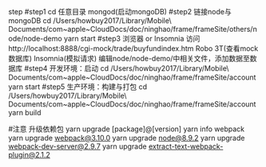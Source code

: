 step
#step1 cd 任意目录
    mongod(启动mongoDB)
#step2 链接node与mongoDB
    cd /Users/howbuy2017/Library/Mobile\ Documents/com\~apple\~CloudDocs/doc/ninghao/frame/frameSite/others/node/node-demo
        yarn start
#step3 浏览器 or Insomnia 访问 http://localhost:8888/cgi-mock/trade/buyfundindex.htm
    Robo 3T(查看mock数据库)
    Insomnia(模拟请求)
    编辑node/node-demo/中相关文件，添加数据至数据库
#step4 开发环境：启动
    cd /Users/howbuy2017/Library/Mobile\ Documents/com\~apple\~CloudDocs/doc/ninghao/frame/frameSite/account
        yarn start
#step5 生产环境：构建与打包
    cd /Users/howbuy2017/Library/Mobile\ Documents/com\~apple\~CloudDocs/doc/ninghao/frame/frameSite/account
        yarn build



#注意 升级依赖包
    yarn upgrade [package]@[version]
        yarn info webpack
        yarn upgrade webpack@3.10.0
        yarn upgrade node@8.9.2
        yarn upgrade webpack-dev-server@2.9.7
        yarn upgrade extract-text-webpack-plugin@2.1.2
